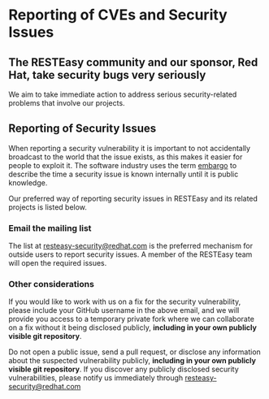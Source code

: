 # Reporting of CVEs and Security Issues

## The RESTEasy community and our sponsor, Red Hat, take security bugs very seriously

We aim to take immediate action to address serious security-related problems that involve our projects.

## Reporting of Security Issues

When reporting a security vulnerability it is important to not accidentally broadcast to the world that the issue exists, as this makes it easier for people to exploit it. The software industry uses the term <a href="https://www.redhat.com/en/blog/security-embargoes-red-hat">embargo</a> to describe the time a security issue is known internally until it is public knowledge.

Our preferred way of reporting security issues in RESTEasy and its related projects is listed below.

### Email the mailing list

The list at <a href="mailto:resteasy-security@redhat.com">resteasy-security@redhat.com</a> is the preferred mechanism for outside users to report security issues. A member of the RESTEasy team will open the required issues.

### Other considerations

If you would like to work with us on a fix for the security vulnerability, please include your GitHub username in the above email, and we will provide you access to a temporary private fork where we can collaborate on a fix without it being disclosed publicly, **including in your own publicly visible git repository**.

Do not open a public issue, send a pull request, or disclose any information about the suspected vulnerability publicly, **including in your own publicly visible git repository**. If you discover any publicly disclosed security vulnerabilities, please notify us immediately through <a href="mailto:resteasy-security@redhat.com">resteasy-security@redhat.com</a>
